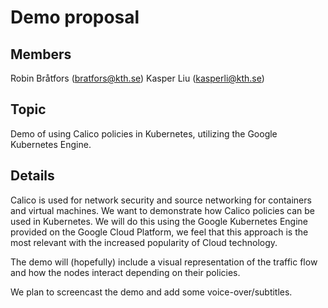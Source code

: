 # Demo proposal

## Members

Robin Bråtfors (bratfors@kth.se)
Kasper Liu (kasperli@kth.se)

## Topic

Demo of using Calico policies in Kubernetes, utilizing the Google Kubernetes Engine.

## Details
Calico is used for network security and source networking for containers and virtual machines. We want to demonstrate how Calico policies can be used in Kubernetes. We will do this using the Google Kubernetes Engine provided on the Google Cloud Platform, we feel that this approach is the most relevant with the increased popularity of Cloud technology.

The demo will (hopefully) include a visual representation of the traffic flow and how the nodes interact depending on their policies.

We plan to screencast the demo and add some voice-over/subtitles.
